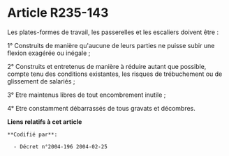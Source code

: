 # Article R235-143

Les plates-formes de travail, les passerelles et les escaliers doivent être :

1° Construits de manière qu'aucune de leurs parties ne puisse subir une flexion exagérée ou inégale ;

2° Construits et entretenus de manière à réduire autant que possible, compte tenu des conditions existantes, les risques de
trébuchement ou de glissement de salariés ;

3° Etre maintenus libres de tout encombrement inutile ;

4° Etre constamment débarrassés de tous gravats et décombres.

**Liens relatifs à cet article**

	**Codifié par**:

	  - Décret n°2004-196 2004-02-25
